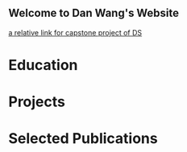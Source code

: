 ## Welcome to Dan Wang's Website

[a relative link for capstone project of DS](pages/cluster_city_neighborhoods.md)

# Education



# Projects



# Selected Publications
